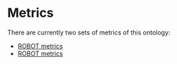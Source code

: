 # Metrics

There are currently two sets of metrics of this ontology:

* [ROBOT metrics](robot-metrics.md)
* [ROBOT metrics](oak-metrics.md)
